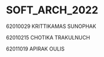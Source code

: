 # SOFT_ARCH_2022

62010029 KRITTIKAMAS SUNOPHAK

62010215 CHOTIKA TRAKULNUCH

62011019 APIRAK OULIS
